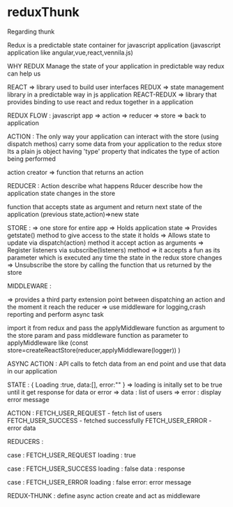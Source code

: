 # reduxThunk
Regarding thunk

Redux is a predictable state container for javascript application (javascript application 
like angular,vue,react,vennila.js)

WHY REDUX 
Manage the state of your application in predictable way redux can help us

REACT => library used to build user interfaces
REDUX => state management library in a predictable way in js application
REACT-REDUX => library that provides binding to use react and redux together in a application


REDUX FLOW :
javascript app => action => reducer => store => back to application

ACTION :
The only way your application can interact with the store (using dispatch methos)
carry some data from your application to the redux store
Its a plain js object having 'type' property that indicates the type of action being performed

action creator => function that returns an action

REDUCER : 
Action describe what happens Rducer describe how the application state changes in the store

function that accepts state as argument and return next state of the application
(previous state,action)=>new state

STORE :
=> one store for entire app
=> Holds application state
=> Provides getstate() method to give access to the state it holds
=> Allows state to update via dispatch(action) method it accept action as arguments
=> Register listeners via subscribe(listeners) method => it accepts a fun as its parameter which is executed any time the state in the redux store changes
=> Unsubscribe the store by calling the function that us returned by the store 

MIDDLEWARE :

=> provides a third party extension point between dispatching an action and the moment it reach the reducer
=> use middleware for logging,crash reporting and perform async task

import it from redux and pass the applyMiddleware function as argument to the store param and pass middleware function as parameter to applyMiddleware like (const store=createReactStore(reducer,applyMiddleware(logger)) )

ASYNC ACTION :
API calls to fetch data from an end point and use that data in our application

STATE :
{
    Loading :true,
    data:[],
    error:""
}
=> loading is initally set to be true until it get response for data or error
=> data : list of users
=> error : display error message

ACTION :
FETCH_USER_REQUEST - fetch list of users
FETCH_USER_SUCCESS - fetched successfully
FETCH_USER_ERROR - error data 

REDUCERS :

case : FETCH_USER_REQUEST
loading : true

case : FETCH_USER_SUCCESS
loading : false
data : response

case : FETCH_USER_ERROR
loading : false
error: error message

REDUX-THUNK :
define async action create and act as middleware

